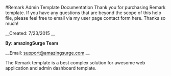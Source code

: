 #Remark Admin Template Documentation
Thank you for purchasing Remark template. If you have any questions that are beyond the scope of this help file, please feel free to email via my user page contact form here. Thanks so much!

__Created: 7/23/2015 __

__By: amazingSurge Team__

__Email:  support@amazingsurge.com __


The Remark template is a best complex solution for awesome web application and admin dashboard template.













